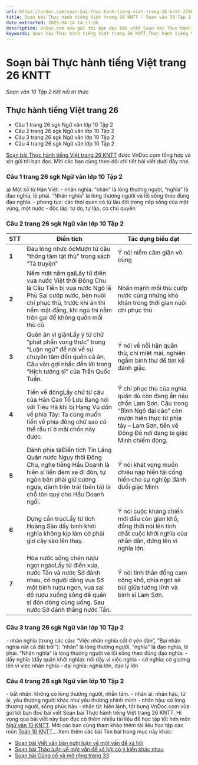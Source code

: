 ```yaml
---
url: https://vndoc.com/soan-bai-thuc-hanh-tieng-viet-trang-26-kntt-278664
title: Soạn bài Thực hành tiếng Việt trang 26 KNTT - Soạn văn 10 Tập 2 Kết nối tri thức - VnDoc.com
date_extracted: 2025-04-14 14:17:06
description: VnDoc.com vừa gửi tới bạn đọc bài viết Soạn bài Thực hành tiếng Việt trang 26 KNTT. Mời bạn đọc cùng tham khảo chi tiết.
keywords: Soạn bài Thực hành tiếng Việt trang 26 KNTT,Thực hành tiếng Việt trang 26,soạn Thực hành tiếng Việt trang 26,soạn văn Thực hành tiếng Việt trang 26,soạn văn 10,ngữ văn 10 KNTT,văn 10
---
```


# Soạn bài Thực hành tiếng Việt trang 26 KNTT
 _Soạn văn 10 Tập 2 Kết nối tri thức_
## Thực hành tiếng Việt trang 26
  * Câu 1 trang 26 sgk Ngữ văn lớp 10 Tập 2
  * Câu 2 trang 26 sgk Ngữ văn lớp 10 Tập 2
  * Câu 3 trang 26 sgk Ngữ văn lớp 10 Tập 2
  * Câu 4 trang 26 sgk Ngữ văn lớp 10 Tập 2

[Soạn bài Thực hành tiếng Việt trang 26 KNTT](<https://vndoc.com/soan-bai-thuc-hanh-tieng-viet-trang-26-kntt-278664>) được VnDoc.com tổng hợp và xin gửi tới bạn đọc. Mời các bạn cùng theo dõi chi tiết bài viết dưới đây nhé.
### Câu 1 trang 26 sgk Ngữ văn lớp 10 Tập 2
a\) Một số từ Hán Việt:
\- nhân nghĩa: “nhân” là lòng thương người, “nghĩa” là đạo nghĩa, lẽ phải. “Nhân nghĩa” là lòng thương người và lối sống theo đúng đạo nghĩa.
\- phong tục: các thói quen có từ lâu đời trong nếp sống của một vùng, một nước
\- độc lập: tự do, tự lập, có chủ quyền
### Câu 2 trang 26 sgk Ngữ văn lớp 10 Tập 2
**STT**| **Điển tích**| **Tác dụng biểu đạt**  
---|---|---  
**1**|  Đau lòng nhức ócMượn từ câu “thống tâm tật thủ” trong sách “Tả truyện”| Ý nói niềm căm giận vô cùng  
**2**|  Nềm mật nằm gaiLấy từ điển vua nước Việt thời Đông Chu là Câu Tiễn bị vua nước Ngô là Phù Sai cướp nước, bèn nuôi chí phục thù, trước khi ăn thì nếm mật đắng, khi ngủ thì nằm trên gai để không quên mối thù cũ| Nhấn mạnh mối thù cướp nước cùng những khó khăn trong thời gian nuôi chí phục thù  
**3**|  Quên ăn vì giậnLấy ý từ chữ “phát phấn vong thực” trong “Luận ngữ” để nói về sự chuyên tâm đến quên cả ăn. Câu văn gợi nhắc đến lời trong “Hịch tướng sĩ” của Trần Quốc Tuấn.| Ý nói về nỗi hận quân thù, chí miệt mài, nghiên ngẫm binh thư để tìm kế đánh giặc.  
**4**|  Tiến về đôngLấy chữ từ câu của Hán Cao Tổ Lưu Bang nói với Tiêu Hà khi bị Hạng Vũ dồn về phía Tây: Ta cũng muốn tiến về phía đông chứ sao có thể rầu rĩ ở mãi chốn này được.| Ý chí phục thù của nghĩa quân dù còn đang ẩn náu chốn Lam Sơn. Câu trong “Bình Ngô đại cáo” còn mượn hiên thực từ phía tây – Lam Sơn, tiến về Đông Đô nơi đang bị giặc Minh chiếm đóng.  
**5**|  Dành phía tảĐiển tích Tín Lăng Quân nước Ngụy thời Đông Chu, nghe tiếng Hầu Doanh là hiền sĩ liền đem xe đi đón, tự ngôn bên phải giữ cương ngựa, dành trên trái \(bên tả\) là chỗ tôn quý cho Hầu Doanh ngồi.| Ý nói khát vọng muốn chiêu nạp hiền tài cống hiến cho sự nghiệp đánh đuổi giặc Minh  
**6**|  Dựng cần trúcLấy từ tích Hoàng Sào dấy binh khởi nghĩa không kịp làm cờ phải giơ cây sào lên thay.| Ý nói cuộc kháng chiến mới đầu còn gian khổ, đồng thời nói lên tính chất cuộc khởi nghĩa của nhân dân, đứng lên vì nghĩa lớn.  
**7**|  Hòa nước sông chén rượu ngọt ngàoLấy từ điển xưa, nước Tấn và nước Sở đánh nhau, có người dâng vua Sở một bình rượu ngon, vua sai đổ rượu xuống sông để quân sĩ đón dòng cùng uống. Sau nước Sở đánh thắng nước Tấn.| Ý nói tinh thần đồng cam cộng khổ, chia ngọt sẻ bùi giữa tướng lĩnh và binh sĩ Lam Sơn.  
### Câu 3 trang 26 sgk Ngữ văn lớp 10 Tập 2
\- nhân nghĩa \(trong các câu: “Việc nhân nghĩa cốt ở yên dân”, “Bại nhân nghĩa nát cả đất trời”\): “nhân” là lòng thương người, “nghĩa” là đạo nghĩa, lẽ phải. “Nhân nghĩa” là lòng thương người và lối sống theo đúng đạo nghĩa.
\- dấy nghĩa \(dấy quân khởi nghĩa\): nổi dậy vì việc nghĩa
\- cờ nghĩa: cờ giương lên vì việc nhân nghĩa
\- đại nghĩa: nghĩa lớn, đạo lý lớn
### Câu 4 trang 26 sgk Ngữ văn lớp 10 Tập 2
\- bất nhân: không có lòng thương người, nhẫn tâm.
\- nhân ái: nhân hậu, từ ái, yêu thương người khác như yêu thương chính mình
\- nhân hậu: có lòng thương người, sống phúc hậu
\- nhân từ: hiền lành, tốt bụng
VnDoc.com vừa gửi tới bạn đọc bài viết Soạn bài Thực hành tiếng Việt trang 26 KNTT. Hi vọng qua bài viết này bạn đọc có thêm nhiều tài liệu để học tập tốt hơn môn [Ngữ văn 10 KNTT](<https://vndoc.com/ngu-van-10-ket-noi-tri-thuc-tap2>). Mời các bạn cùng tham khảo thêm tài liệu học tập các môn [Toán 10 KNTT](<https://vndoc.com/toan-10-ket-noi-tri-thuc-tap2>)...
Xem thêm các bài Tìm bài trong mục này khác:
  * [Soạn bài Viết văn bản nghị luận về một vấn đề xã hội](</soan-bai-viet-van-ban-nghi-luan-ve-mot-van-de-xa-hoi-kntt-278672>)
  * [Soạn bài Thảo luận về một vấn đề xã hội có ý kiến khác nhau](</soan-bai-thao-luan-ve-mot-van-de-xa-hoi-co-y-kien-khac-nhau-kntt-278679>)
  * [Soạn bài Củng cố và mở rộng trang 33](</soan-bai-cung-co-va-mo-rong-trang-33-kntt-278683>)

